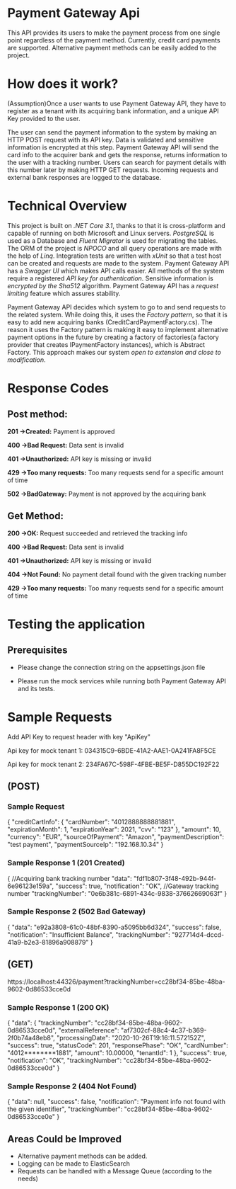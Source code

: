 # Payment Gateway Api
This API provides its users to make the payment process from one single point regardless of the payment method. Currently, credit card payments are supported. Alternative payment methods can be easily added to the project.

# How does it work?
(Assumption)Once a user wants to use Payment Gateway API, they have to register as a tenant with its acquiring bank information, and a unique API Key provided to the user.

The user can send the payment information to the system by making an HTTP POST request with its API key. Data is validated and sensitive information is encrypted at this step. Payment Gateway API will send the card info to the acquirer bank and gets the response, returns information to the user with a tracking number. Users can search for payment details with this number later by making HTTP GET requests. Incoming requests and external bank responses are logged to the database.

# Technical Overview
This project is built on *.NET Core 3.1*, thanks to that it is cross-platform and capable of running on both Microsoft and Linux servers.
*PostgreSQL* is used as a Database and *Fluent Migrator* is used for migrating the tables. The ORM of the project is *NPOCO* and all query operations are made with the help of *Linq*. 
Integration tests are written with *xUnit* so that a test host can be created and requests are made to the system. Payment Gateway API has a *Swagger UI* which makes API calls easier. All methods of the system require a registered *API key for authentication*. Sensitive information is *encrypted by the Sha512* algorithm. Payment Gateway API has a *request limiting* feature which assures stability.

Payment Gateway API decides which system to go to and send requests to the related system. While doing this, it uses the *Factory pattern*, so that it is easy to add new acquiring banks (CreditCardPaymentFactory.cs).
The reason it uses the Factory pattern is making it easy to implement alternative payment options in the future by creating a factory of factories(a factory provider that creates IPaymentFactory instances), which is Abstract Factory. This approach makes our system *open to extension and close to modification*.

# Response Codes
## Post method:
**201 ->Created:** Payment is approved

**400 ->Bad Request:** Data sent is invalid

**401 ->Unauthorized:** API key is missing or invalid

**429 ->Too many requests:** Too many requests send for a specific amount of time

**502 ->BadGateway:** Payment is not approved by the acquiring bank

## Get Method: 
**200 ->OK:** Request succeeded and retrieved the tracking info

**400 ->Bad Request:** Data sent is invalid

**401 ->Unauthorized:** API key is missing or invalid

**404 ->Not Found:** No payment detail found with the given tracking number

**429 ->Too many requests:** Too many requests send for a specific amount of time


# Testing the application
## Prerequisites
  - Please change the connection string on the appsettings.json file

  - Please run the mock services while running both Payment Gateway API and its tests.

# Sample Requests 
Add API Key to request header with key "ApiKey"

Api key for mock tenant 1: 034315C9-6BDE-41A2-AAE1-0A241FA8F5CE 

Api key for mock tenant 2: 234FA67C-598F-4FBE-BE5F-D855DC192F22
## (POST)
### Sample Request
{
  "creditCartInfo": {
    "cardNumber": "4012888888881881",
    "expirationMonth": 1,
    "expirationYear": 2021,
    "cvv": "123"
  },
  "amount": 10,
  "currency": "EUR",
  "sourceOfPayment": "Amazon",
  "paymentDescription": "test payment",
  "paymentSourceIp": "192.168.10.34"
}

### Sample Response 1 (201 Created)
{
    //Acquiring bank tracking number
    "data": "fdf1b807-3f48-492b-944f-6e96123e159a",
    "success": true,
    "notification": "OK",
    //Gateway tracking number
    "trackingNumber": "0e6b381c-6891-434c-9838-37662669063f"
}

### Sample Response 2 (502 Bad Gateway)
{
    "data": "e92a3808-61c0-48bf-8390-a5095bb6d324",
    "success": false,
    "notification": "Insufficient Balance",
    "trackingNumber": "927714d4-dccd-41a9-b2e3-81896a908879"
}

## (GET)
https://localhost:44326/payment?trackingNumber=cc28bf34-85be-48ba-9602-0d86533cce0d

### Sample Response 1 (200 OK)
{
    "data": {
        "trackingNumber": "cc28bf34-85be-48ba-9602-0d86533cce0d",
        "externalReference": "af7302cf-88c4-4c37-b369-2f0b74a48eb8",
        "processingDate": "2020-10-26T19:16:11.572152Z",
        "success": true,
        "statusCode": 201,
        "responsePhase": "OK",
        "cardNumber": "4012********1881",
        "amount": 10.00000,
        "tenantId": 1
    },
    "success": true,
    "notification": "OK",
    "trackingNumber": "cc28bf34-85be-48ba-9602-0d86533cce0d"
}
### Sample Response 2 (404 Not Found)
{
    "data": null,
    "success": false,
    "notification": "Payment info not found with the given identifier",
    "trackingNumber": "cc28bf34-85be-48ba-9602-0d86533cce0e"
}

## Areas Could be Improved
- Alternative payment methods can be added.
- Logging can be made to ElasticSearch
- Requests can be handled with a Message Queue (according to the needs)
